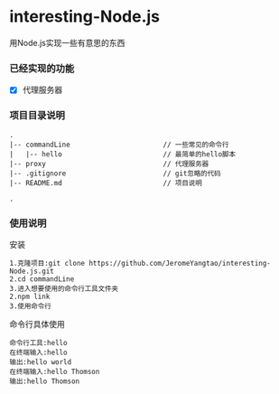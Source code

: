 # interesting-Node.js
用Node.js实现一些有意思的东西

### 已经实现的功能
- [x] 代理服务器

### 项目目录说明
```
.
|-- commandLine                       // 一些常见的命令行
|   |-- hello                         // 最简单的hello脚本
|-- proxy                             // 代理服务器
|-- .gitignore                        // git忽略的代码
|-- README.md                         // 项目说明

.
```

### 使用说明
安装
```
1.克隆项目:git clone https://github.com/JeromeYangtao/interesting-Node.js.git
2.cd commandLine
3.进入想要使用的命令行工具文件夹
2.npm link
3.使用命令行
```

命令行具体使用
```
命令行工具:hello
在终端输入:hello
输出:hello world
在终端输入:hello Thomson
输出:hello Thomson
```